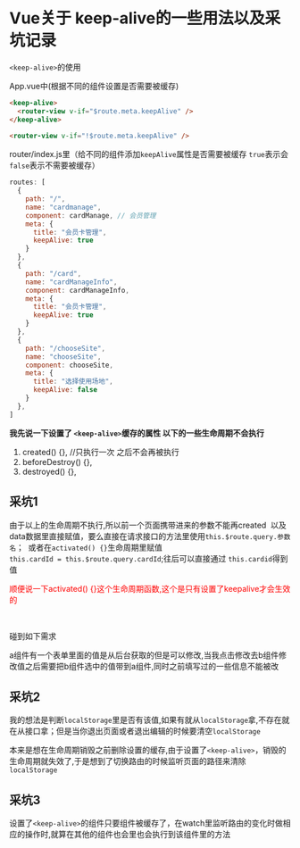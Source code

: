 Vue关于 keep-alive的一些用法以及采坑记录
===

`<keep-alive>`的使用

App.vue中(根据不同的组件设置是否需要被缓存)

```html
<keep-alive>
  <router-view v-if="$route.meta.keepAlive" />
</keep-alive>
 
<router-view v-if="!$route.meta.keepAlive" />
```

router/index.js里（给不同的组件添加`keepAlive`属性是否需要被缓存  `true`表示会   `false`表示不需要被缓存）

```js
routes: [
  {
    path: "/",
    name: "cardmanage",
    component: cardManage, // 会员管理
    meta: {
      title: "会员卡管理",
      keepAlive: true
    }
  },
  {
    path: "/card",
    name: "cardManageInfo",
    component: cardManageInfo,
    meta: {
      title: "会员卡管理",
      keepAlive: true
    }
  },
  {
    path: "/chooseSite",
    name: "chooseSite",
    component: chooseSite,
    meta: {
      title: "选择使用场地",
      keepAlive: false
    }
  },
]
```

**我先说一下设置了 `<keep-alive>`缓存的属性  以下的一些生命周期不会执行**
 1. created() {},   //只执行一次   之后不会再被执行
 2. beforeDestroy() {},
 3. destroyed() {},


## 采坑1   
由于以上的生命周期不执行,所以前一个页面携带进来的参数不能再created  以及data数据里直接赋值，要么直接在请求接口的方法里使用`this.$route.query.参数名`；  或者在`activated() {}`生命周期里赋值`this.cardId = this.$route.query.cardId`;往后可以直接通过 `this.cardid`得到值

<span style="color: red">顺便说一下activated() {}这个生命周期函数,这个是只有设置了keepalive才会生效的</span>

 

碰到如下需求

a组件有一个表单里面的值是从后台获取的但是可以修改,当我点击修改去b组件修改值之后需要把b组件选中的值带到a组件,同时之前填写过的一些信息不能被改


## 采坑2
我的想法是判断`localStorage`里是否有该值,如果有就从`localStorage`拿,不存在就在从接口拿；但是当你退出页面或者退出编辑的时候要清空`localStorage`

本来是想在生命周期销毁之前删除设置的缓存,由于设置了`<keep-alive>`，销毁的生命周期就失效了,于是想到了切换路由的时候监听页面的路径来清除`localStorage`


## 采坑3
设置了`<keep-alive>`的组件只要组件被缓存了，在watch里监听路由的变化时做相应的操作时,就算在其他的组件也会里也会执行到该组件里的方法